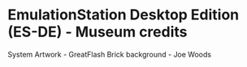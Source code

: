 # EmulationStation Desktop Edition (ES-DE) - Museum credits

System Artwork  - GreatFlash
Brick background - Joe Woods
